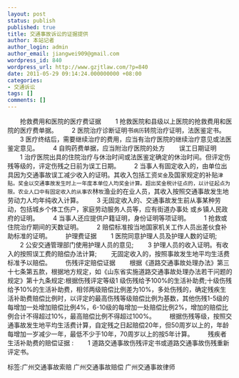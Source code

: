 ```yaml
---
layout: post
status: publish
published: true
title: 交通事故诉讼的证据提供
author: 本站记者
author_login: admin
author_email: jiangwei909@gmail.com
wordpress_id: 840
wordpress_url: http://www.gzjtlaw.com/?p=840
date: 2011-05-29 09:14:24.000000000 +08:00
categories:
- 交通诉讼
tags: []
comments: []
---
```

　　抢救费用和医院的医疗费证据　　1 抢救医院和县级以上医院的抢救费用和医院的医疗费单据。　　2 医院治疗诊断证明书`病历`转院治疗证明，法医鉴定书。　　3 医疗终结后，需要继续治疗的费用，应当有治疗医院的继续治疗意见或法医鉴定意见。　　4 自购药费单据，应当附治疗医院的处方　　误工日期证明　　1 治疗医院出具的住院治疗与休治时间或法医鉴定确定的休治时间。但评定伤残等级的，评定伤残之日前为误工日期。　　2 当事人有固定收入的，由单位出具因为交通事故误工减少收入的证明。其收入包括工资`奖金`及国家规定的补贴`津贴。奖金以交通事故发生时上一年度本单位人均奖金计算。超出奖金税计征点的，以计征起点为限。农业人口中有固定收入的从事农`林`牧`渔业的在业人员，其收入按照交通事故发生地劳动力人均年纯收入计算。　　3 无固定收入的、交通事故发生前从事某种劳动，包括城乡个体工伤户，家庭劳动服务人员等，应有街道办事处 或乡镇人民政府的证明。　　4 当事人还应提供户籍证明，身份证明等项证明。　　1 抢救或住院治疗期间的天数证明。　　2 赔偿标准按当地国家机关工作人员出差伙食补助标准的证明。　　护理费证据　　1 医院同意护理人员及护理人数的证明;　　2 公安交通管理部门使用护理人员的意见;　　3 护理人员的收入证明。有收入的按照误工费的赔偿办法计算;　　无固定收入的，按照事故发生地平均生活费标准予以赔偿。　　伤残评定赔偿证据　　根据《道路交通事故处理办法》第三十七条第五款，根据地方规定，如《山东省实施道路交通事故处理办法若干问题的规定》第十九条规定:根据伤残评定等级1 级伤残给予100%的生活补助费;十级伤残给予10%的生活补助费，相邻两级赔偿比例差为10%，多处伤残的，确定残疾生活补助费赔偿比例时，以评定的最高伤残等级赔偿比例为基数，其他伤残1-5级的每增加一处增加赔偿比例4%，6-10级的每增加一处赔偿比例2%，增加的赔偿比例合计不得超过10%，最高赔偿比例不得超过100%。　　根据伤残等级，按照交通事故发生地平均生活费计算，自定残之日起赔偿20年，但50周岁以上的，年龄每增加一岁减少一年，最低不少于10年，70周岁以上的按5年计算。　　残疾者生活补助费的赔偿证据 :　　1 道路交通事故伤残评定书或道路交通事故伤残重新评定书。标签:广州交通事故索赔 广州交通事故赔偿 广州交通事故律师

